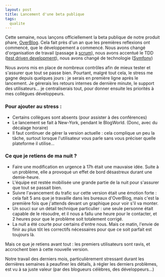 ```yaml
---
layout: post
title: Lancement d'une beta publique
tags:
  qualite
---
```


Cette semaine, nous lançons officiellement la beta publique de notre produit phare, [OverBlog](http://www.overblog.com). Cela fait près d'un an que les premières reflexions ont commencé, que le développement a commencé. Nous avons changé d'organisation de travail (passage à [scrum](http://fr.wikipedia.org/wiki/Scrum_(m%C3%A9thode))), nous avons accentué le TDD ([test driven development](http://fr.wikipedia.org/wiki/TDD)), nous avons changé de technologie ([Symfony](http://symfony.com/))

Nous avons mis en place de nombreux contrôles afin de mieux tester et s'assurer que tout se passe bien. Pourtant, malgré tout cela, le stress me gagne depuis quelques jours : je serais en première ligne après le lancement. Je gérerais les retours internes de dernière minute, le support des utilisateurs... je centraliserais tout, pour donner ensuite les priorités à mes collègues développeurs.

### Pour ajouter au stress :

* Certains collègues sont absents (pour assister à des conférences)
* Le lancement se fait à New-York, pendant le BlogWorld. (Donc, avec du décalage horaire)
* Il faut continuer de gérer la version actuelle : cela complique un peu la tâche, surtout lorsque l'utilisateur vous parle sans vous préciser quelle plateforme il utilise...

### Ce que je retiens de ma nuit ?

* Faire une modification en urgence à 17h était une mauvaise idée. Suite à un problème, elle a provoqué un effet de bord désastreux durant une demie-heure.
* L'équipe est restée mobilisée une grande partie de la nuit pour s'assurer que tout se passait bien.
* Suivre l'avancement du trafic sur cette version était une émotion forte : cela fait 5 ans que je travaille dans les bureaux d'OverBlog, mais c'est la première fois que j'attends devant un graphique pour voir s'il va monter.
* Un souci sur un détail technique particulier : une seule personne était capable de le résoudre, et il nous a fallu une heure pour le contacter, et 2 heures pour que le problème soit totalement corrigé.
* La nuit a été courte pour certains d'entre nous. Mais ce matin, l'envie de finir au plus tôt les correctifs nécessaires pour que ce soit parfait est toujours là.

Mais ce que je retiens avant tout : les premiers utilisateurs sont ravis, et accrochent bien à cette nouvelle version.

Notre travail des derniers mois, particulièrement stressant durant les dernières semaines à peaufiner les détails, à régler les derniers problèmes, est vu à sa juste valeur (par des blogueurs célèbres, des développeurs...)